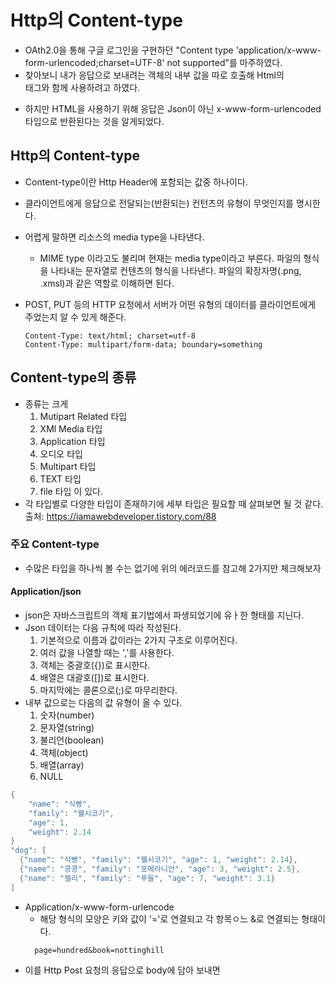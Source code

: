 
# Http의 Content-type
- OAth2.0을 통해 구글 로그인을 구현하던 "Content type 'application/x-www-form-urlencoded;charset=UTF-8' not supported"를 마주하였다.
- 찾아보니 내가 응답으로 보내려는 객체의 내부 값을 따로 호출해 Html의 <form> 태그와 함께 사용하려고 하였다.
- 하지만 HTML을 사용하기 위해 응답은 Json이 아닌 x-www-form-urlencoded 타입으로 반환된다는 것을 알게되었다.

## Http의 Content-type
- Content-type이란 Http Header에 포함되는 값중 하나이다.
- 클라이언트에게 응답으로 전달되는(반환되는) 컨턴츠의 유형이 무엇인지를 명시한다.
- 어렵게 말하면 리소스의 media type을 나타낸다.
  - MIME type 이라고도 불리며 현재는 media type이라고 부른다. 파일의 형식을 나타내는 문자열로 컨텐츠의 형식을 나타낸다. 파일의 확장자명(.png, .xmsl)과 같은 역할로 이해하면 된다.
- POST, PUT 등의 HTTP 요청에서 서버가 어떤 유형의 데이터를 클라이언트에게 주었는지 알 수 있게 해준다.   

  ```
  Content-Type: text/html; charset=utf-8
  Content-Type: multipart/form-data; boundary=something
  ```
## Content-type의 종류
- 종류는 크게
  1. Mutipart Related 타입
  2. XMl Media 타입
  3. Application 타입
  4. 오디오 타입
  5. Multipart 타입
  6. TEXT 타입
  7. file 타입
  이 있다.
- 각 타입별로 다양한 타입이 존재하기에 세부 타입은 필요할 때 살펴보면 될 것 같다.
  출처: https://iamawebdeveloper.tistory.com/88

### 주요 Content-type
- 수많은 타입을 하나씩 볼 수는 없기에 위의 에러코드를 참고해 2가지만 체크해보자

#### Application/json
  - json은 자바스크립트의 객체 표기법에서 파생되었기에 유ㅏ한 형태를 지닌다.
  - Json 데이터는 다음 규칙에 따라 작성된다.
    1. 기본적으로 이름과 값이라는 2가지 구조로 이루어진다.
    2. 여러 값을 나열할 때는 ','를 사용한다.
    3. 객체는 중괄호({})로 표시한다.
    4. 배열은 대괄호([])로 표시한다.
    5. 마지막에는 콜론으로(;)로 마무리한다.
  - 내부 값으로는 다음의 값 유형이 올 수 있다.
    1. 숫자(number)
    2. 문자열(string)
    3. 불리언(boolean)
    4. 객체(object)
    5. 배열(array)
    6. NULL
  ```java
  {
      "name": "식빵",
      "family": "웰시코기",
      "age": 1,
      "weight": 2.14
  }
  "dog": [
    {"name": "식빵", "family": "웰시코기", "age": 1, "weight": 2.14},
    {"name": "콩콩", "family": "포메라니안", "age": 3, "weight": 2.5},
    {"name": "젤리", "family": "푸들", "age": 7, "weight": 3.1}
]
  ```

- Application/x-www-form-urlencode
  - 해당 형식의 모양은 키와 값이 '='로 연결되고 각 항목ㅇ느 &로 연결되는 형태이다.
  ```
    page=hundred&book=nottinghill
  ```
- 이를 Http Post 요청의 응답으로 body에 담아 보내면  
